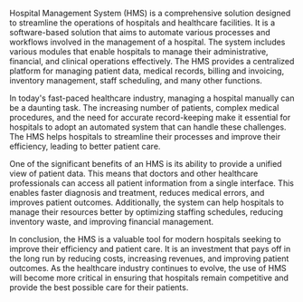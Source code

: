 Hospital Management System (HMS) is a comprehensive solution designed to streamline the operations of hospitals and healthcare facilities. It is a software-based solution that aims to automate various processes and workflows involved in the management of a hospital. The system includes various modules that enable hospitals to manage their administrative, financial, and clinical operations effectively. The HMS provides a centralized platform for managing patient data, medical records, billing and invoicing, inventory management, staff scheduling, and many other functions.

In today's fast-paced healthcare industry, managing a hospital manually can be a daunting task. The increasing number of patients, complex medical procedures, and the need for accurate record-keeping make it essential for hospitals to adopt an automated system that can handle these challenges. The HMS helps hospitals to streamline their processes and improve their efficiency, leading to better patient care.

One of the significant benefits of an HMS is its ability to provide a unified view of patient data. This means that doctors and other healthcare professionals can access all patient information from a single interface. This enables faster diagnosis and treatment, reduces medical errors, and improves patient outcomes. Additionally, the system can help hospitals to manage their resources better by optimizing staffing schedules, reducing inventory waste, and improving financial management.

In conclusion, the HMS is a valuable tool for modern hospitals seeking to improve their efficiency and patient care. It is an investment that pays off in the long run by reducing costs, increasing revenues, and improving patient outcomes. As the healthcare industry continues to evolve, the use of HMS will become more critical in ensuring that hospitals remain competitive and provide the best possible care for their patients.
